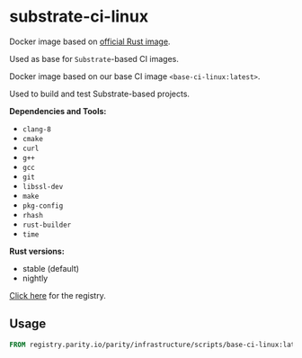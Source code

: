 # substrate-ci-linux

Docker image based on [official Rust image](https://hub.docker.com/_/rust).

Used as base for `Substrate`-based CI images.

Docker image based on our base CI image `<base-ci-linux:latest>`.

Used to build and test Substrate-based projects.

**Dependencies and Tools:**

- `clang-8`
- `cmake`
- `curl`
- `g++`
- `gcc`
- `git`
- `libssl-dev`
- `make`
- `pkg-config`
- `rhash`
- `rust-builder`
- `time`

**Rust versions:**

- stable (default)
- nightly

[Click here](https://registry.parity.io/parity/infrastructure/scripts/base-ci-linux) for the registry.

## Usage

```Dockerfile
FROM registry.parity.io/parity/infrastructure/scripts/base-ci-linux:latest
```
